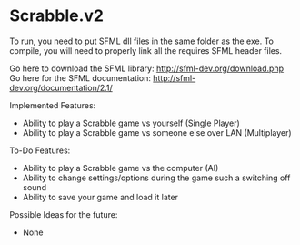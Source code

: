 Scrabble.v2
===========

To run, you need to put SFML dll files in the same folder as the exe.
To compile, you will need to properly link all the requires SFML header files.

Go here to download the SFML library: http://sfml-dev.org/download.php
Go here for the SFML documentation: http://sfml-dev.org/documentation/2.1/

Implemented Features:

* Ability to play a Scrabble game vs yourself (Single Player)
* Ability to play a Scrabble game vs someone else over LAN (Multiplayer)

To-Do Features:

* Ability to play a Scrabble game vs the computer (AI)
* Ability to change settings/options during the game such a switching off sound
* Ability to save your game and load it later

Possible Ideas for the future:

* None


